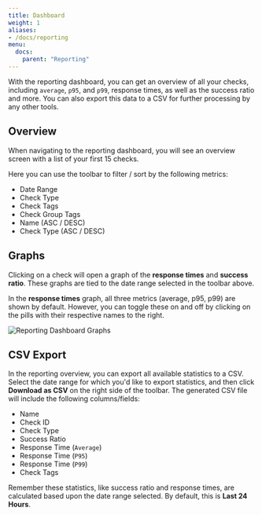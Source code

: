 ```yaml
---
title: Dashboard
weight: 1
aliases:
- /docs/reporting
menu:
  docs:
    parent: "Reporting"
---
```


With the reporting dashboard, you can get an overview of all your checks, including `average`, `p95`, and `p99`, response times, as well as the success ratio and more. You can also export this data to a CSV for further processing by any other tools.

## Overview

When navigating to the reporting dashboard, you will see an overview screen with a list of your first 15 checks.

Here you can use the toolbar to filter / sort by the following metrics:

- Date Range
- Check Type
- Check Tags
- Check Group Tags
- Name (ASC / DESC)
- Check Type (ASC / DESC)

## Graphs

Clicking on a check will open a graph of the **response times** and **success ratio**. These graphs are tied to the date range selected in the toolbar above.

In the **response times** graph, all three metrics (average, p95, p99) are shown by default. However, you can toggle these on and off by clicking on the pills with their respective names to the right.

![Reporting Dashboard Graphs](/docs/images/reporting/dashboard.png)

## CSV Export

In the reporting overview, you can export all available statistics to a CSV. Select the date range for which you'd like to export statistics, and then click **Download as CSV** on the right side of the toolbar. The generated CSV file will include the following columns/fields:

- Name
- Check ID
- Check Type
- Success Ratio
- Response Time (`Average`)
- Response Time (`P95`)
- Response Time (`P99`)
- Check Tags

Remember these statistics, like success ratio and response times, are calculated based upon the date range selected. By default, this is **Last 24 Hours**.
